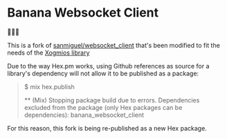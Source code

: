 # Banana Websocket Client

🍌🍌🍌

This is a fork of [sanmiguel/websocket_client](https://github.com/sanmiguel/websocket_client) that's been modified to fit the needs of the [Xogmios library](https://github.com/wowica/xogmios)

Due to the way Hex.pm works, using Github references as source for a library's dependency will not allow it to be published as a package:

> $ mix hex.publish
>
> ** (Mix) Stopping package build due to errors.
> Dependencies excluded from the package (only Hex packages can be dependencies): banana_websocket_client

For this reason, this fork is being re-published as a new Hex package.
